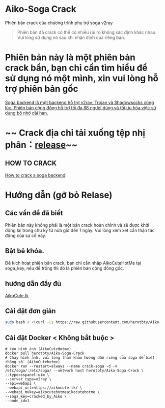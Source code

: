 # Aiko-Soga Crack
 Phiên bản crack của chương trình phụ trợ soga v2ray

> Phiên bản đã crack có thể có nhiều rủi ro không xác định khác nhau. Vui lòng sử dụng nó sau khi nhận định của riêng bạn.
# Phiên bản này là một phiên bản crack bẩn, bạn chỉ cần tìm hiểu để sử dụng nó một mình, xin vui lòng hỗ trợ phiên bản gốc

[Soga backend là một backend hỗ trợ v2ray, Trojan và Shadowsocks cùng lúc. Phiên bản cộng đồng hỗ trợ tối đa 88 người dùng và tối ưu hóa việc sử dụng bộ nhớ dài hạn.](https://github.com/sprov065/soga)

# ~~ Crack địa chỉ tải xuống tệp nhị phân：[release](https://github.com/herotbty/Aiko-Soga-Crack/releases)~~

## HOW TO CRACK

[How to crack a soga backend](https://www.rman.top/2021/02/07/crack-soga/)

# Hướng dẫn (gỡ bỏ Relase)

## Các vấn đề đã biết

Phiên bản này không phải là một bản crack hoàn chỉnh và sẽ được khởi động lại trong chu kỳ từ nửa giờ đến 1 ngày. Vui lòng xem xét cẩn thận tác động của sự cố này.

## Bật bẻ khóa.

Để kích hoạt phiên bản crack, bạn chỉ cần nhập AikoCuteHotMe tại soga_key, nếu để trống thì đó là phiên bản cộng đồng gốc.

## hướng dẫn đầy đủ

[AikoCute.tk](https://aikocute.tk/)

## Cài đặt đơn giản

``` bash
sudo bash < <(curl -Ls https://raw.githubusercontent.com/herotbty/Aiko-Soga-Crack/master/install.sh)
```

## Cài đặt Docker < Không bắt buộc >

```
# kéo hình ảnh (AikoCuteHotme)
docker pull herotbty/Aiko-Soga-Crack
# Chạy hình ảnh, vui lòng tham khảo hướng dẫn riêng của soga để biết thông số. (AikoCutehotme)
docker run --restart=always --name crack-soga -d -v /etc/soga/:/etc/soga/ --network host herotbty/Aiko-Soga-Crack \
--type=sspanel-uim \
--server_type=v2ray \
--api=webapi \
--webapi_url=https://aikocute.tk/ \
--webapi_mukey=aikocutehotmeaikocutehotme \
--soga_key=cracked_by_Aiko \
--node_id=1
```